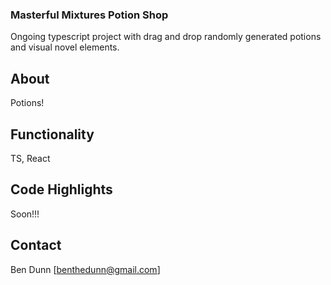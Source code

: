 ### Masterful Mixtures Potion Shop

Ongoing typescript project with drag and drop randomly generated potions and visual novel elements.

## About

Potions!

## Functionality

TS, React

## Code Highlights

Soon!!!

## Contact

Ben Dunn [benthedunn@gmail.com]
